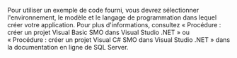 Pour utiliser un exemple de code fourni, vous devrez sélectionner l'environnement, le modèle et le langage de programmation dans lequel créer votre application. Pour plus d'informations, consultez « Procédure : créer un projet Visual Basic SMO dans Visual Studio .NET » ou « Procédure : créer un projet Visual C\# SMO dans Visual Studio .NET » dans la documentation en ligne de SQL Server.